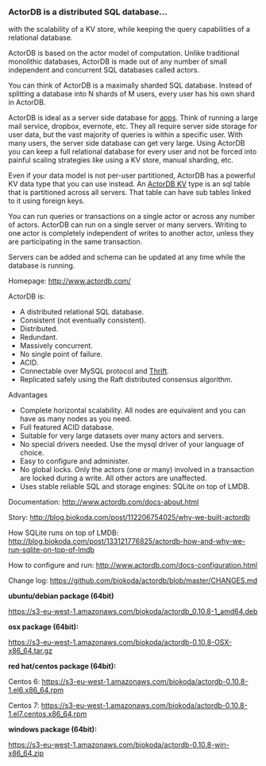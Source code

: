 ### ActorDB is a distributed SQL database...

with the scalability of a KV store, while keeping the query capabilities of a relational database.

ActorDB is based on the actor model of computation. Unlike traditional monolithic databases, ActorDB is made out of any number of small independent and concurrent SQL databases called actors.

You can think of ActorDB is a maximally sharded SQL database. Instead of splitting a database into N shards of M users, every user has his own shard in ActorDB.

ActorDB is ideal as a server side database for [apps](http://www.actordb.com/docs-examples.html#example_filesync). Think of running a large mail service, dropbox, evernote, etc. They all require server side storage for user data, but the vast majority of queries is within a specific user. With many users, the server side database can get very large. Using ActorDB you can keep a full relational database for every user and not be forced into painful scaling strategies like using a KV store, manual sharding, etc.

Even if your data model is not per-user partitioned, ActorDB has a powerful KV data type that you can use instead. An [ActorDB KV](http://www.actordb.com/docs-kvstore.html#about_kv_store) type is an sql table that is partitioned across all servers. That table can have sub tables linked to it using foreign keys. 

You can run queries or transactions on a single actor or across any number of actors. ActorDB can run on a single server or many servers. Writing to one actor is completely independent of writes to another actor, unless they are participating in the same transaction. 

Servers can be added and schema can be updated at any time while the database is running. 

Homepage: http://www.actordb.com/

ActorDB is:

*   A distributed relational SQL database.
*   Consistent (not eventually consistent).
*   Distributed.
*   Redundant.
*   Massively concurrent.
*   No single point of failure.
*   ACID.
*   Connectable over MySQL protocol and [Thrift](https://github.com/biokoda/actordb/blob/master/adbt.thrift).
*   Replicated safely using the Raft distributed consensus algorithm.

Advantages

*   Complete horizontal scalability. All nodes are equivalent and you can have as many nodes as you need.
*   Full featured ACID database.
*   Suitable for very large datasets over many actors and servers.
*   No special drivers needed. Use the mysql driver of your language of choice.
*   Easy to configure and administer.
*   No global locks. Only the actors (one or many) involved in a transaction are locked during a write. All other actors are unaffected.
*   Uses stable reliable SQL and storage engines: SQLite on top of LMDB.

Documentation: http://www.actordb.com/docs-about.html

Story: http://blog.biokoda.com/post/112206754025/why-we-built-actordb

How SQLite runs on top of LMDB: http://blog.biokoda.com/post/133121776825/actordb-how-and-why-we-run-sqlite-on-top-of-lmdb

How to configure and run: http://www.actordb.com/docs-configuration.html

Change log: https://github.com/biokoda/actordb/blob/master/CHANGES.md

**ubuntu/debian package (64bit)**

https://s3-eu-west-1.amazonaws.com/biokoda/actordb_0.10.8-1_amd64.deb

**osx package (64bit):**

https://s3-eu-west-1.amazonaws.com/biokoda/actordb-0.10.8-OSX-x86_64.tar.gz

**red hat/centos package (64bit):**

Centos 6: https://s3-eu-west-1.amazonaws.com/biokoda/actordb-0.10.8-1.el6.x86_64.rpm

Centos 7: https://s3-eu-west-1.amazonaws.com/biokoda/actordb-0.10.8-1.el7.centos.x86_64.rpm

**windows package (64bit):**

https://s3-eu-west-1.amazonaws.com/biokoda/actordb-0.10.8-win-x86_64.zip
